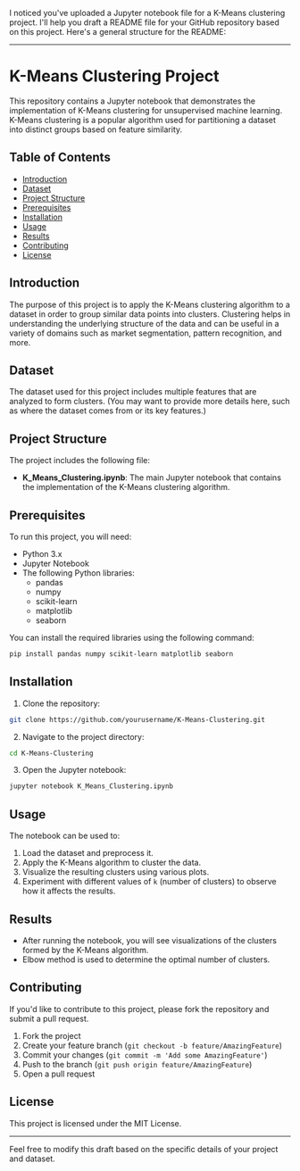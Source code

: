 I noticed you've uploaded a Jupyter notebook file for a K-Means clustering project. I'll help you draft a README file for your GitHub repository based on this project. Here's a general structure for the README:

---

# K-Means Clustering Project

This repository contains a Jupyter notebook that demonstrates the implementation of K-Means clustering for unsupervised machine learning. K-Means clustering is a popular algorithm used for partitioning a dataset into distinct groups based on feature similarity.

## Table of Contents
- [Introduction](#introduction)
- [Dataset](#dataset)
- [Project Structure](#project-structure)
- [Prerequisites](#prerequisites)
- [Installation](#installation)
- [Usage](#usage)
- [Results](#results)
- [Contributing](#contributing)
- [License](#license)

## Introduction

The purpose of this project is to apply the K-Means clustering algorithm to a dataset in order to group similar data points into clusters. Clustering helps in understanding the underlying structure of the data and can be useful in a variety of domains such as market segmentation, pattern recognition, and more.

## Dataset

The dataset used for this project includes multiple features that are analyzed to form clusters. (You may want to provide more details here, such as where the dataset comes from or its key features.)

## Project Structure

The project includes the following file:
- **K_Means_Clustering.ipynb**: The main Jupyter notebook that contains the implementation of the K-Means clustering algorithm.

## Prerequisites

To run this project, you will need:
- Python 3.x
- Jupyter Notebook
- The following Python libraries:
  - pandas
  - numpy
  - scikit-learn
  - matplotlib
  - seaborn

You can install the required libraries using the following command:

```bash
pip install pandas numpy scikit-learn matplotlib seaborn
```

## Installation

1. Clone the repository:

```bash
git clone https://github.com/yourusername/K-Means-Clustering.git
```

2. Navigate to the project directory:

```bash
cd K-Means-Clustering
```

3. Open the Jupyter notebook:

```bash
jupyter notebook K_Means_Clustering.ipynb
```

## Usage

The notebook can be used to:
1. Load the dataset and preprocess it.
2. Apply the K-Means algorithm to cluster the data.
3. Visualize the resulting clusters using various plots.
4. Experiment with different values of `k` (number of clusters) to observe how it affects the results.

## Results

- After running the notebook, you will see visualizations of the clusters formed by the K-Means algorithm.
- Elbow method is used to determine the optimal number of clusters.

## Contributing

If you'd like to contribute to this project, please fork the repository and submit a pull request.

1. Fork the project
2. Create your feature branch (`git checkout -b feature/AmazingFeature`)
3. Commit your changes (`git commit -m 'Add some AmazingFeature'`)
4. Push to the branch (`git push origin feature/AmazingFeature`)
5. Open a pull request

## License

This project is licensed under the MIT License.

---

Feel free to modify this draft based on the specific details of your project and dataset.
